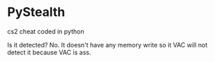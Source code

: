 # PyStealth
cs2 cheat coded in python

Is it detected? No. It doesn't have any memory write so it VAC will not detect it because VAC is ass.
